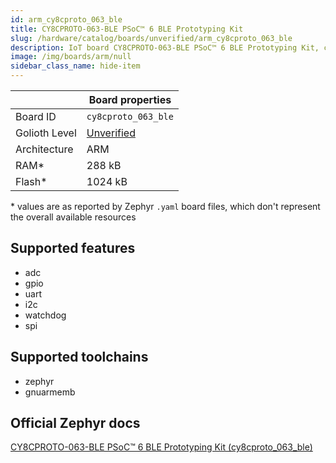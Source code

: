 ```yaml
---
id: arm_cy8cproto_063_ble
title: CY8CPROTO-063-BLE PSoC™ 6 BLE Prototyping Kit
slug: /hardware/catalog/boards/unverified/arm_cy8cproto_063_ble
description: IoT board CY8CPROTO-063-BLE PSoC™ 6 BLE Prototyping Kit, compatible with Golioth at unverified level.
image: /img/boards/arm/null
sidebar_class_name: hide-item
---
```


[//]: # (This is an auto-generated file, do not edit! Changes to it will be lost upon re-generation)



|                | Board properties     |
| -------------  | -------------------- |
| Board ID       | `cy8cproto_063_ble` |
| Golioth Level  | [Unverified](/hardware#unverified-boards) |
| Architecture   | ARM |
| RAM*           | 288 kB |
| Flash*         | 1024 kB |

\* values are as reported by Zephyr `.yaml` board files, which don't represent the overall available resources



## Supported features

* adc
* gpio
* uart
* i2c
* watchdog
* spi

## Supported toolchains

* zephyr
* gnuarmemb

## Official Zephyr docs

[CY8CPROTO-063-BLE PSoC™ 6 BLE Prototyping Kit (cy8cproto_063_ble)](https://docs.zephyrproject.org/latest/boards/arm/cy8cproto_063_ble/doc/index.html)
